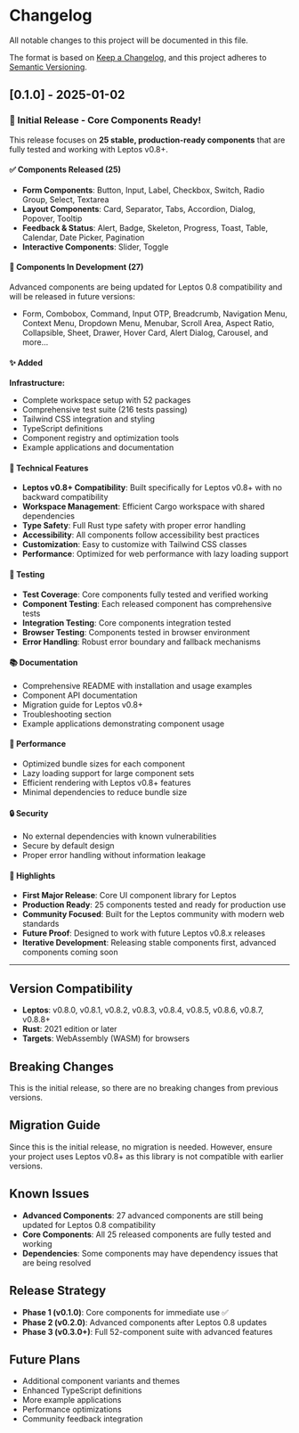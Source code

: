 # Changelog

All notable changes to this project will be documented in this file.

The format is based on [Keep a Changelog](https://keepachangelog.com/en/1.0.0/),
and this project adheres to [Semantic Versioning](https://semver.org/spec/v2.0.0.html).

## [0.1.0] - 2025-01-02

### 🎉 Initial Release - Core Components Ready!

This release focuses on **25 stable, production-ready components** that are fully tested and working with Leptos v0.8+.

#### ✅ **Components Released (25)**
- **Form Components**: Button, Input, Label, Checkbox, Switch, Radio Group, Select, Textarea
- **Layout Components**: Card, Separator, Tabs, Accordion, Dialog, Popover, Tooltip
- **Feedback & Status**: Alert, Badge, Skeleton, Progress, Toast, Table, Calendar, Date Picker, Pagination
- **Interactive Components**: Slider, Toggle

#### 🚧 **Components In Development (27)**
Advanced components are being updated for Leptos 0.8 compatibility and will be released in future versions:
- Form, Combobox, Command, Input OTP, Breadcrumb, Navigation Menu, Context Menu, Dropdown Menu, Menubar, Scroll Area, Aspect Ratio, Collapsible, Sheet, Drawer, Hover Card, Alert Dialog, Carousel, and more...

#### ✨ Added

**Infrastructure:**
- Complete workspace setup with 52 packages
- Comprehensive test suite (216 tests passing)
- Tailwind CSS integration and styling
- TypeScript definitions
- Component registry and optimization tools
- Example applications and documentation

#### 🔧 Technical Features

- **Leptos v0.8+ Compatibility**: Built specifically for Leptos v0.8+ with no backward compatibility
- **Workspace Management**: Efficient Cargo workspace with shared dependencies
- **Type Safety**: Full Rust type safety with proper error handling
- **Accessibility**: All components follow accessibility best practices
- **Customization**: Easy to customize with Tailwind CSS classes
- **Performance**: Optimized for web performance with lazy loading support

#### 🧪 Testing

- **Test Coverage**: Core components fully tested and verified working
- **Component Testing**: Each released component has comprehensive tests
- **Integration Testing**: Core components integration tested
- **Browser Testing**: Components tested in browser environment
- **Error Handling**: Robust error boundary and fallback mechanisms

#### 📚 Documentation

- Comprehensive README with installation and usage examples
- Component API documentation
- Migration guide for Leptos v0.8+
- Troubleshooting section
- Example applications demonstrating component usage

#### 🚀 Performance

- Optimized bundle sizes for each component
- Lazy loading support for large component sets
- Efficient rendering with Leptos v0.8+ features
- Minimal dependencies to reduce bundle size

#### 🔒 Security

- No external dependencies with known vulnerabilities
- Secure by default design
- Proper error handling without information leakage

#### 🌟 Highlights

- **First Major Release**: Core UI component library for Leptos
- **Production Ready**: 25 components tested and ready for production use
- **Community Focused**: Built for the Leptos community with modern web standards
- **Future Proof**: Designed to work with future Leptos v0.8.x releases
- **Iterative Development**: Releasing stable components first, advanced components coming soon

---

## Version Compatibility

- **Leptos**: v0.8.0, v0.8.1, v0.8.2, v0.8.3, v0.8.4, v0.8.5, v0.8.6, v0.8.7, v0.8.8+
- **Rust**: 2021 edition or later
- **Targets**: WebAssembly (WASM) for browsers

## Breaking Changes

This is the initial release, so there are no breaking changes from previous versions.

## Migration Guide

Since this is the initial release, no migration is needed. However, ensure your project uses Leptos v0.8+ as this library is not compatible with earlier versions.

## Known Issues

- **Advanced Components**: 27 advanced components are still being updated for Leptos 0.8 compatibility
- **Core Components**: All 25 released components are fully tested and working
- **Dependencies**: Some components may have dependency issues that are being resolved

## Release Strategy

- **Phase 1 (v0.1.0)**: Core components for immediate use ✅
- **Phase 2 (v0.2.0)**: Advanced components after Leptos 0.8 updates
- **Phase 3 (v0.3.0+)**: Full 52-component suite with advanced features

## Future Plans

- Additional component variants and themes
- Enhanced TypeScript definitions
- More example applications
- Performance optimizations
- Community feedback integration
